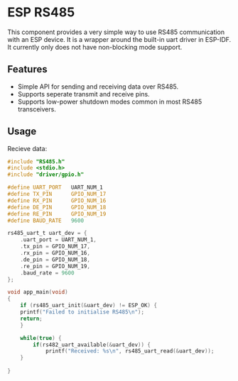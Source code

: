 # ESP RS485
This component provides a very simple way to use RS485 communication with an ESP device. It is a wrapper around the built-in uart driver in ESP-IDF. It currently only does not have non-blocking mode support.

## Features
- Simple API for sending and receiving data over RS485.
- Supports seperate transmit and receive pins.
- Supports low-power shutdown modes common in most RS485 transceivers.
  
## Usage
Recieve data:
```c
#include "RS485.h"
#include <stdio.h>
#include "driver/gpio.h"

#define UART_PORT   UART_NUM_1
#define TX_PIN      GPIO_NUM_17
#define RX_PIN      GPIO_NUM_16
#define DE_PIN      GPIO_NUM_18
#define RE_PIN      GPIO_NUM_19
#define BAUD_RATE   9600

rs485_uart_t uart_dev = {
    .uart_port = UART_NUM_1,
    .tx_pin = GPIO_NUM_17,
    .rx_pin = GPIO_NUM_16,
    .de_pin = GPIO_NUM_18,
    .re_pin = GPIO_NUM_19,
    .baud_rate = 9600
};

void app_main(void)
{
    if (rs485_uart_init(&uart_dev) != ESP_OK) {
    printf("Failed to initialise RS485\n");
    return;
    }

    while(true) {
        if(rs482_uart_available(&uart_dev)) {
            printf("Received: %s\n", rs485_uart_read(&uart_dev));
    }
    
}
```
